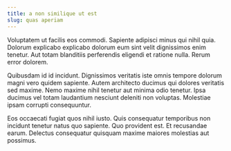 ```yaml
---
title: a non similique ut est
slug: quas aperiam
---
```


Voluptatem ut facilis eos commodi. Sapiente adipisci minus qui nihil quia. Dolorum explicabo explicabo dolorum eum sint velit dignissimos enim tenetur. Aut totam blanditiis perferendis eligendi et ratione nulla. Rerum error dolorem.

Quibusdam id id incidunt. Dignissimos veritatis iste omnis tempore dolorum magni vero quidem sapiente. Autem architecto ducimus qui dolores veritatis sed maxime. Nemo maxime nihil tenetur aut minima odio tenetur. Ipsa ducimus vel totam laudantium nesciunt deleniti non voluptas. Molestiae ipsam corrupti consequuntur.

Eos occaecati fugiat quos nihil iusto. Quis consequatur temporibus non incidunt tenetur natus quo sapiente. Quo provident est. Et recusandae earum. Delectus consequatur quisquam maxime maiores molestias aut possimus.

